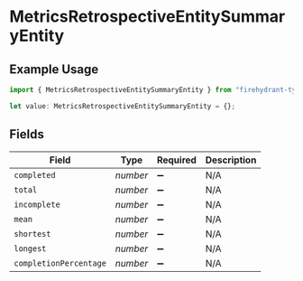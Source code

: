 # MetricsRetrospectiveEntitySummaryEntity

## Example Usage

```typescript
import { MetricsRetrospectiveEntitySummaryEntity } from "firehydrant-typescript-sdk/models/components";

let value: MetricsRetrospectiveEntitySummaryEntity = {};
```

## Fields

| Field                  | Type                   | Required               | Description            |
| ---------------------- | ---------------------- | ---------------------- | ---------------------- |
| `completed`            | *number*               | :heavy_minus_sign:     | N/A                    |
| `total`                | *number*               | :heavy_minus_sign:     | N/A                    |
| `incomplete`           | *number*               | :heavy_minus_sign:     | N/A                    |
| `mean`                 | *number*               | :heavy_minus_sign:     | N/A                    |
| `shortest`             | *number*               | :heavy_minus_sign:     | N/A                    |
| `longest`              | *number*               | :heavy_minus_sign:     | N/A                    |
| `completionPercentage` | *number*               | :heavy_minus_sign:     | N/A                    |